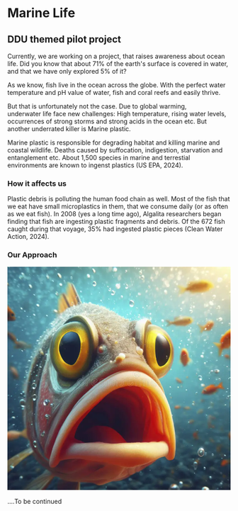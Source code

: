 # Marine Life
## DDU themed pilot project
Currently, we are working on a project, 
that raises awareness about ocean life. 
Did you know that about 71% of the earth's surface is covered in water, 
and that we have only explored 5% of it? 

As we know, 
fish live in the ocean across the globe. 
With the perfect water temperature and pH value of water, 
fish and coral reefs and easily thrive. 

But that is unfortunately not the case. Due to global warming, <br> 
underwater life face new challenges: High temperature, rising water levels, <br>
occurrences of strong storms and strong acids in the ocean etc. But another underrated killer is Marine plastic. <br>

Marine plastic is responsible for degrading habitat and killing marine and coastal wildlife.
Deaths caused by suffocation, indigestion, starvation and entanglement etc. About 1,500 species in marine and terrestial environments are known to ingenst plastics (US EPA, 2024).

### How it affects us
Plastic debris is polluting the human food chain as well. Most of the fish that we eat have small microplastics in them, that we consume daily (or as often as we eat fish). In 2008 (yes a long time ago), Algalita researchers began finding that fish are ingesting plastic fragments and debris. Of the 672 fish caught during that voyage, 35% had ingested plastic pieces (Clean Water Action, 2024).

### Our Approach




![surprised fish](assets/articleImages/fishSuprised.webp)

....To be continued